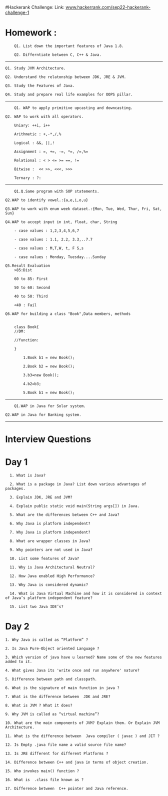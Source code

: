 
#Hackerank Challenge:
Link: www.hackerrank.com/sep22-hackerank-challenge-1

# Homework :

        Q1. List down the important features of Java 1.8.

        Q2. Differntiate between C, C++ & Java.
      
   <hr>
	
	Q1. Study JVM Architecture.
	
	Q2. Understand the relatonship between JDK, JRE & JVM.	
	
	Q3. Study the Features of Java.
	
	Q4. Study and prepare real life examples for OOPS pillar.
		
<hr>  
      
        Q1. WAP to apply primitive upcasting and downcasting.
	
	Q2. WAP to work with all operators.

		Uniary: ++i, i++
		
		Arithmetic : +,-*,/,%
		
		Logical : &&, ||,!
		
		Assignment : =, +=, -=, *=, /=,%=
		
		Relational : < > <= >= ==, !=
		
		Bitwise :  << >>, <<<, >>>
		
		Ternary : ?:
		
<hr>
      
        Q1.Q.Same program with SOP statements.
	
	Q2.WAP to identify vowel.:{a,e,i,o,u}
	
	Q3.WAP to work with enum week dataset.:{Mon, Tue, Wed, Thur, Fri, Sat, Sun}
	
	Q4.WAP to accept input in int, float, char, String
	
		- case values : 1,2,3,4,5,6,7
		
		- case values : 1.1, 2.2, 3.3,..7.7
		
		- case values : M,T,W, t, F S,s
		
		- case values : Monday, Tuesday....Sunday
		
	Q5.Result Evaluation
		>85:Dist
		
		60 to 85: First
		
		50 to 60: Second
		
		40 to 50: Third
		
		<40 : Fail
		
	Q6.WAP for building a class "Book",Data members, methods


		class Book{
		//DM:

		//function:

		}

			1.Book b1 = new Book();

			2.Book b2 = new Book();

			3.b3=new Book();

			4.b2=b3;

			5.Book b1 = new Book();

<hr>
      
        Q1.WAP in Java for Solar system.
	
	Q2.WAP in Java for Banking system.
			
<hr>			

# Interview Questions

# Day 1

      1. What is Java?

      2. What is a package in Java? List down various advantages of packages.

      3. Explain JDK, JRE and JVM?

      4. Explain public static void main(String args[]) in Java.   

      5. What are the differences between C++ and Java?

      6. Why Java is platform independent?   

      7. Why Java is platform independent?

      8. What are wrapper classes in Java?

      9. Why pointers are not used in Java?

      10. List some features of Java?

      11. Why is Java Architectural Neutral?

      12. How Java enabled High Performance?

      13. Why Java is considered dynamic?

      14. What is Java Virtual Machine and how it is considered in context of Java’s platform independent feature?

      15. List two Java IDE’s?
      
      
 # Day 2
 
	1. Why Java is called as “Platform” ?
	
	2. Is Java Pure-Object oriented Language ?
	
	3. Which version of java have u learned? Name some of the new features added to it.
	
	4. What gives Java its 'write once and run anywhere' nature?
	
	5. Difference between path and classpath.
	
	6. What is the signature of main function in java ?
	
	7. What is the difference between  JDK and JRE?
	
	8. What is JVM ? What it does?
	
	9. Why JVM is called as “virtual machine”?
	
	10. What are the main components of JVM? Explain them. Or Explain JVM Architecture.
	
	11. What is the difference between  Java compiler ( javac ) and JIT ?
	
	12. Is Empty .java file name a valid source file name?
	
	13. Is JRE different for different Platforms ?
	
	14. Difference between C++ and java in terms of object creation.
	
	15. Who invokes main() function ?
	
	16. What is  .class file known as ?
	
	17. Difference between  C++ pointer and Java reference.
